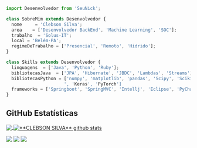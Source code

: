 ```js
import Desenvolvedor from 'SeuNick';

class SobreMim extends Desenvolvedor {
  nome     = 'Clebson Silva';
  area    = ['Desenvolvedor BackEnd', 'Machine Learning', 'SOC'];
  trabalho  = 'Solus-IT';
  local = 'Belém-PA';
  regimeDeTrabalho = ['Presencial', 'Remoto', 'Hidrido'];
}

class Skills extends Desenvolvedor {
  linguagens  = ['Java', 'Python', 'Ruby'];
  bibliotecasJava  = ['JPA', 'Hibernate', 'JBDC', 'Lambdas', 'Streams'];
  bibliotecasPython = ['numpy', 'matplotlib', 'pandas', 'Scipy', 'Scikit-learn', 'TensorFlow
                      ', 'Keras', 'PyTorch']
  frameworks = ['Springboot', 'SpringMVC', 'Intellj', 'Eclipse', 'PyCharm', 'VScode'];
}
```

## **GitHub Estatísticas**

<a href="https://github.com/ismaelclebson">
  <img align="center" src="https://github-readme-stats.vercel.app/api/top-langs/?username=ismaelclebson&theme=dracula&hide_langs_below=1" />
</a>

<a href="https://github.com/ismaelclebson">
 <img align="center" src="https://github-readme-stats.vercel.app/api?username=ismaelclebson&show_icons=true&theme=dracula&line_height=27" alt="**CLEBSON SILVA** github stats"/>
</a>

<p align="left">
  <a href="#" alt="Gmail">
  <img src="https://img.shields.io/badge/-Gmail-FF0000?style=flat-square&labelColor=FF0000&logo=gmail&logoColor=white&link=LINK-DO-SEU-EMAIL" /></a>

  <a href="#" alt="Linkedin">
  <img src="https://img.shields.io/badge/-Linkedin-0e76a8?style=flat-square&logo=Linkedin&logoColor=white&link=[LINK-DO-SEU-LINKEDIN](https://www.linkedin.com/in/clebson-silva/)" /></a>

  <a href="#" alt="WhatsApp">
  <img src="https://img.shields.io/badge/-WhatsApp-25d366?style=flat-square&labelColor=25d366&logo=whatsapp&logoColor=white&link=API-DO-SEU-WHATSAPP"/></a>

</p>  
